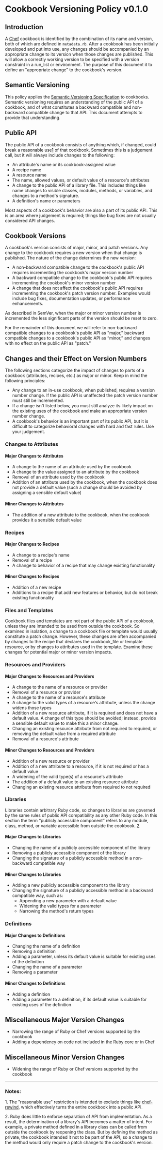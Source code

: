 # Cookbook Versioning Policy v0.1.0

## Introduction

A [Chef](http://www.opscode.com/chef/) cookbook is identified by the combination of its name and version, both of which are defined in `metadata.rb`. After a cookbook has been initially developed and put into use, any changes should be accompanied by an appropriate change to its version when those changes are published. This will allow a correctly working version to be specified with a version constraint in a run_list or environment. The purpose of this document it to define an "appropriate change" to the cookbook's version.


## Semantic Versioning

This policy applies the [Semantic Versioning Specification](http://semver.org/) to cookbooks. Semantic versioning requires an understanding of the public API of a cookbook, and of what constitutes a backward compatible and non-backward compatible change to that API. This document attempts to provide that understanding.


## Public API

The public API of a cookbook consists of anything which, if changed, could break a reasonable use[1](#1) of that cookbook. Sometimes this is a judgement call, but it will always include changes to the following:

- An attribute's name or its cookbook-assigned value
- A recipe name
- A resource name
- The name, allowed values, or default value of a resource's attributes
- A change to the public API of a library file. This includes things like name changes to visible classes, modules, methods, or variables, and changes to a method's signature.
- A definition's name or parameters

Most aspects of a cookbook's behavior are also a part of its public API. This is an area where judgement is required; things like bug fixes are not usually considered API changes.


## Cookbook Versions

A cookbook's version consists of major, minor, and patch versions. Any change to the cookbook requires a new version when that change is published. The nature of the change determines the new version:

- A non-backward compatible change to the cookbook's public API requires incrementing the cookbook's major version number
- A backward compatible change to the cookbook's public API requires incrementing the cookbook's minor version number
- A change that does not affect the cookbook's public API requires incrementing the cookbook's patch version number. Examples would include bug fixes, documentation updates, or performance enhancements.

As described in SemVer, when the major or minor version number is incremented the less significant parts of the version should be reset to zero.

For the remainder of this document we will refer to non-backward compatible changes to a cookbook's public API as "major," backward compatible changes to a cookbook's public API as “minor,” and changes with no effect on the public API as "patch."


## Changes and their Effect on Version Numbers

The following sections categorize the impact of changes to parts of a cookbook (attributes, recipes, etc.) as major or minor. Keep in mind the following principles:

- Any change to an in-use cookbook, when published, requires a version number change. If the public API is unaffected the patch version number must still be incremented.
- If a change isn't listed below, you must still analyze its likely impact on the existing uses of the cookbook and make an appropriate version number change.
- A cookbook's behavior is an important part of its public API, but it is difficult to categorize behavioral changes with hard and fast rules. Use your judgement.

### Changes to Attributes

#### Major Changes to Attributes

- A change to the name of an attribute used by the cookbook
- A change to the value assigned to an attribute by the cookbook
- Removal of an attribute used by the cookbook
- Addition of an attribute used by the cookbook, when the cookbook does not provide a default value (such a change should be avoided by assigning a sensible default value)

#### Minor Changes to Attributes

- The addition of a new attribute to the cookbook, when the cookbook provides it a sensible default value

### Recipes

#### Major Changes to Recipes

- A change to a recipe's name
- Removal of a recipe
- A change to behavior of a recipe that may change existing functionality

#### Minor Changes to Recipes

- Addition of a new recipe
- Additions to a recipe that add new features or behavior, but do not break existing functionality

### Files and Templates

Cookbook files and templates are not part of the public API of a cookbook, unless they are intended to be used from outside the cookbook. So examined in isolation, a change to a cookbook file or template would usually constitute a patch change. However, these changes are often accompanied by changes to the recipe that declares the cookbook_file or template resource, or by changes to attributes used in the template. Examine these changes for potential major or minor version impacts.

### Resources and Providers

#### Major Changes to Resources and Providers

- A change to the name of a resource or provider
- Removal of a resource or provider
- A change to the name of a resource's attribute
- A change to the valid types of a resource's attribute, unless the change widens those types
- Addition of a new resource attribute, if it is required and does not have a default value. A change of this type should be avoided; instead, provide a sensible default value to make this a minor change.
- Changing an existing resource attribute from not required to required, or removing the default value from a required attribute
- Removal of a resource's attribute

#### Minor Changes to Resources and Providers

- Addition of a new resource or provider
- Addition of a new attribute to a resource, if it is not required or has a default value
- A widening of the valid type(s) of a resource's attribute
- The addition of a default value to an existing resource attribute
- Changing an existing resource attribute from required to not required

### Libraries

Libraries contain arbitrary Ruby code, so changes to libraries are governed by the same rules of public API compatibility as any other Ruby code. In this section the term “publicly accessible component” refers to any module, class, method, or variable accessible from outside the cookbook. [2](#2)

#### Major Changes to Libraries

- Changing the name of a publicly accessible component of the library
- Removing a publicly accessible component of the library
- Changing the signature of a publicly accessible method in a non-backward compatible way

#### Minor Changes to Libraries

- Adding a new publicly accessible component to the library
- Changing the signature of a publicly accessible method in a backward compatible way, such as:
  - Appending a new parameter with a default value
  - Widening the valid types for a parameter
  - Narrowing the method's return types

### Definitions

#### Major Changes to Definitions

- Changing the name of a definition
- Removing a definition
- Adding a parameter, unless its default value is suitable for existing uses of the definition
- Changing the name of a parameter
- Removing a parameter

#### Minor Changes to Definitions

- Adding a definition
- Adding a parameter to a definition, if its default value is suitable for existing uses of the definition

## Miscellaneous Major Version Changes

- Narrowing the range of Ruby or Chef versions supported by the cookbook
- Adding a dependency on code not included in the Ruby core or in Chef

## Miscellaneous Minor Version Changes

- Widening the range of Ruby or Chef versions supported by the cookbook


---
### Notes:

<a id="1">1.</a> The "reasonable use" restriction is intended to exclude things like [chef-rewind](https://github.com/bryanwb/chef-rewind), which effectively turns the entire cookbook into a public API.

<a id="2">2.</a> Ruby does little to enforce separation of API from implementation. As a result, the determination of a library's API becomes a matter of intent. For example, a private method defined in a library class can be called from outside the cookbook by reopening the class. But by defining the method as private, the cookbook intended it not to be part of the API, so a change to the method would only require a patch change to the cookbook's version.